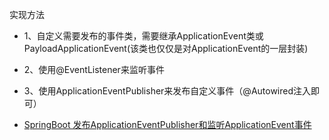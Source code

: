 


实现方法
- 1、自定义需要发布的事件类，需要继承ApplicationEvent类或PayloadApplicationEvent<T>(该类也仅仅是对ApplicationEvent的一层封装)
- 2、使用@EventListener来监听事件
- 3、使用ApplicationEventPublisher来发布自定义事件（@Autowired注入即可）


- [SpringBoot 发布ApplicationEventPublisher和监听ApplicationEvent事件](https://blog.csdn.net/wanping321/article/details/86667216)








